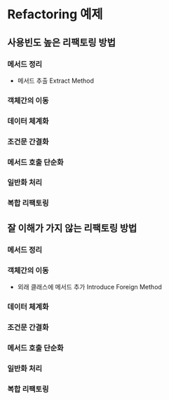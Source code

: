 # Refactoring 예제

## 사용빈도 높은 리팩토링 방법 
### 메서드 정리
- 메서드 추출 Extract Method
### 객체간의 이동
### 데이터 체계화
### 조건문 간결화
### 메서드 호출 단순화
### 일반화 처리 
### 복합 리팩토링

## 잘 이해가 가지 않는 리팩토링 방법
### 메서드 정리
### 객체간의 이동
- 외래 클래스에 메서드 추가 Introduce Foreign Method 
### 데이터 체계화
### 조건문 간결화
### 메서드 호출 단순화
### 일반화 처리 
### 복합 리팩토링